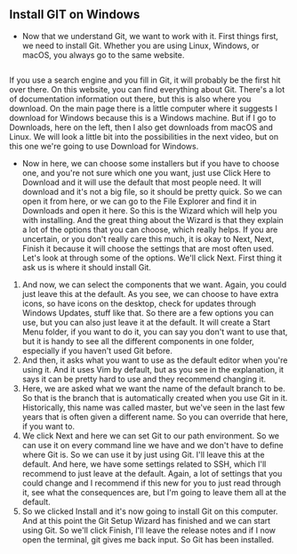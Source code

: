 ## Install GIT on Windows

- Now that we understand Git, we want to work with it. First things first, we need to install Git. Whether you are using Linux, Windows, or macOS, you always go to the same website.
```https:// git-scm.com.
```
 If you use a search engine and you fill in Git, it will probably be the first hit over there. On this website, you can find everything about Git. There's a lot of documentation information out there, but this is also where you download. On the main page there is a little computer where it suggests I download for Windows because this is a Windows machine. But if I go to Downloads, here on the left, then I also get downloads from macOS and Linux. We will look a little bit into the possibilities in the next video, but on this one we're going to use Download for Windows.
- Now in here, we can choose some installers but if you have to choose one, and you're not sure which one you want, just use Click Here to Download and it will use the default that most people need. It will download and it's not a big file, so it should be pretty quick. So we can open it from here, or we can go to the File Explorer and find it in Downloads and open it here. So this is the Wizard which will help you with installing. And the great thing about the Wizard is that they explain a lot of the options that you can choose, which really helps. If you are uncertain, or you don't really care this much, it is okay to Next, Next, Finish it because it will choose the settings that are most often used. Let's look at through some of the options. We'll click Next. First thing it ask us is where it should install Git.
1. And now, we can select the components that we want. Again, you could just leave this at the default. As you see, we can choose to have extra icons, so have icons on the desktop, check for updates through Windows Updates, stuff like that. So there are a few options you can use, but you can also just leave it at the default. It will create a Start Menu folder, if you want to do it, you can say you don't want to use that, but it is handy to see all the different components in one folder, especially if you haven't used Git before. 
2. And then, it asks what you want to use as the default editor when you're using it. And it uses Vim by default, but as you see in the explanation, it says it can be pretty hard to use and they recommend changing it. 
3. Here, we are asked what we want the name of the default branch to be. So that is the branch that is automatically created when you use Git in it. Historically, this name was called master, but we've seen in the last few years that is often given a different name. So you can override that here, if you want to. 
4. We click Next and here we can set Git to our path environment. So we can use it on every command line we have and we don't have to define where Git is. So we can use it by just using Git. I'll leave this at the default. And here, we have some settings related to SSH, which I'll recommend to just leave at the default. Again, a lot of settings that you could change and I recommend if this new for you to just read through it, see what the consequences are, but I'm going to leave them all at the default.
5. So we clicked Install and it's now going to install Git on this computer. And at this point the Git Setup Wizard has finished and we can start using Git. So we'll click Finish, I'll leave the release notes and if I now open the terminal, git gives me back input. So Git has been installed.